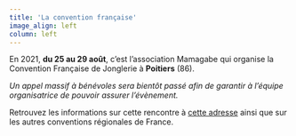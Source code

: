 ```yaml
---
title: 'La convention française'
image_align: left
column: left
---
```


En 2021, **du 25 au 29 août**, c’est l’association Mamagabe qui organise la
Convention Française de Jonglerie à **Poitiers** (86).

*Un appel massif à bénévoles sera bientôt passé afin de garantir à l’équipe organisatrice de pouvoir assurer l’évènement.*

Retrouvez les informations sur cette rencontre à [cette adresse](https://www.facebook.com/groups/132641280106271/) ainsi que sur les
autres conventions régionales de France.
